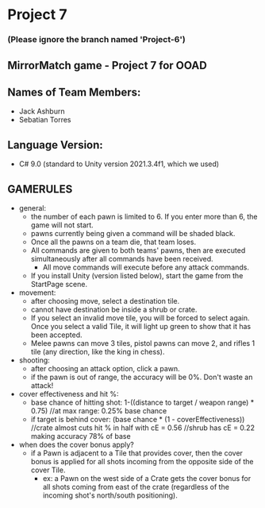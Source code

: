 # Project 7 
### (Please ignore the branch named 'Project-6')

## MirrorMatch game - Project 7 for OOAD

## Names of Team Members:
- Jack Ashburn
- Sebatian Torres

## Language Version:
- C# 9.0 (standard to Unity version 2021.3.4f1, which we used)

## GAMERULES
- general:
    - the number of each pawn is limited to 6. If you enter more than 6, the game will not start.
    - pawns currently being given a command will be shaded black.
    - Once all the pawns on a team die, that team loses.
    - All commands are given to both teams' pawns, then are executed simultaneously after all commands have been received.
        - All move commands will execute before any attack commands.
    - If you install Unity (version listed below), start the game from the StartPage scene. 
- movement:
    - after choosing move, select a destination tile.
    - cannot have destination be inside
    a shrub or crate.
    - If you select an invalid move tile, you will be forced to select again. 
    Once you select a valid Tile, it will light up green to show that it has been accepted.
    - Melee pawns can move 3 tiles, pistol pawns can move 2, and rifles 1 tile (any direction, like the king in chess).
- shooting:
    - after choosing an attack option, click a pawn.
    - if the pawn is out of range, the accuracy will be 0%. Don't waste an attack!
- cover effectiveness and hit %:
    - base chance of hitting shot: 
        1-((distance to target / weapon range) * 0.75)
        //at max range: 0.25% base chance
    - if target is behind cover:
        (base chance * (1 - coverEffectiveness))
        //crate almost cuts hit % in half with cE = 0.56 
        //shrub has cE = 0.22 making accuracy 78% of base 
- when does the cover bonus apply?
    - if a Pawn is adjacent to a Tile that provides cover, then
    the cover bonus is applied for all shots incoming from 
    the opposite side of the cover Tile.
        - ex: a Pawn on the west side of a Crate gets the cover bonus
        for all shots coming from east of the crate (regardless of 
        the incoming shot's north/south positioning).